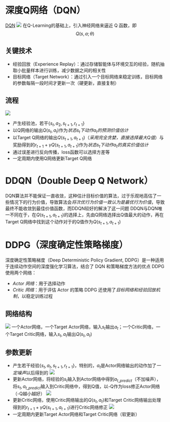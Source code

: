 # 深度Q网络（DQN）
[DQN](https://zhuanlan.zhihu.com/p/362076700)
![](https://i-blog.csdnimg.cn/blog_migrate/be3927ab145b245737cb38af3cbccdf5.png)
在Q-Learning的基础上，引入神经网络来逼近 Q 函数，即
$$
Q(s,a;\theta)
$$
## 关键技术
- 经验回放（Experience Replay）：通过存储智能体与环境交互的经验，随机抽取小批量样本进行训练，减少数据之间的相关性
- 目标网络（Target Network）：通过引入一个目标网络来稳定训练，目标网络的参数每隔一段时间才更新一次（硬更新，直接复制）
## 流程
![](https://pic4.zhimg.com/v2-a9d5515c47953893e4810bc218b75129_1440w.jpg)
- 产生经验池，若干$\{s_t,a_2,s_{t+1},r_{t+1}\}$
- 以Q网络的输出$Q(s_t,a_t)$作为*状态$s_t$下动作$a_t$的预测价值估计*
- 以Target Q网络的输出$Q(s_{t+1},a_{t+1})$（*采用完全贪婪，直接选择最大Q值*）与奖励得到的$r_{t+1}+\gamma Q(s_{t+1},a_{t+1})$作为*状态$s_t$下动作$a_t$的真实价值估计*
- 通过误差进行反向传播，loss函数可以选择方差等
- 一定周期内使用Q网络更新Target Q网络
# DDQN（Double Deep Q Network）
DQN算法并不能保证一直收敛，这种估计目标价值的算法，过于乐观地高估了一些情况下的行为价值，导致算法会*将次优行为价值一致认为是最优行为价值*，导致最终不能收敛到最佳价值函数，而DDQN较好的解决了这一问题
DDQN与DQN唯一不同在于，在$Q(s_{t+1},a_{t+1})$的选择上，先由Q网络选择出Q值最大的动作，再在Target Q网络中找到这个动作对于的Q值作为$Q(s_{t+1},a_{t+1})$
# DDPG（深度确定性策略梯度）
深度确定性策略梯度（Deep Deterministic Policy Gradient, DDPG）是一种适用于连续动作空间的深度强化学习算法，结合了 DQN 和策略梯度方法的优点
DDPG 使用两个网络：
- *Actor 网络*：用于选择动作
- *Critic 网络*：用于评估 Actor 的策略
DDPG 还使用了*目标网络和经验回放机制*，以稳定训练过程
## 网络结构
![](https://pic2.zhimg.com/v2-af2244e2f9d47596624b8776e00e8b2b_1440w.jpg)
一个Actor网络，一个Target Actor网络，输入$s_t$输出$a_t$；一个Critic网络，一个Target Critic网络，输入$s_t,a_t$输出$Q(s_t,a_t)$
## 参数更新
- 产生若干经验$\{s_t,a_t,s_{t+1},r_{t+1}\}$，特别的，$a_t$是Actor网络输出的动作加了*一定噪声*以后得到的
![](https://picx.zhimg.com/v2-faad96926ae81a8dcb2e8dd869924953_1440w.jpg)
- 更新Actor网络，将经验的$s_t$输入到Actor网络中得到$a_{t\_predict}$（不加噪声），将$s_t,a_{t\_predict}$输入到Critic网络中，得到Q值，以-Q作为loss修正Actor网络（-Q越小越好）
![](https://pica.zhimg.com/v2-3231907a8274c7679a0d887fda096b32_1440w.jpg)
- 更新Critic网络，使用Critic网络输出的$Q(s_t,a_t)$和Target Critic网络输出处理得到的$r_{t+1}+\gamma Q(s_{t+1},a_{t+1})$进行Critic网络修正
![](https://pica.zhimg.com/v2-2411c65e3c76efe1e3bc9a28e07ee5e2_1440w.jpg)
- 一定周期内更新Target Actor网络和Target Critic网络（软更新）